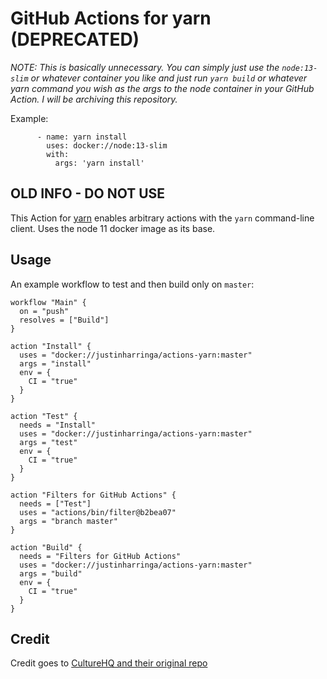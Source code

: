 # GitHub Actions for yarn (DEPRECATED)

*NOTE: This is basically unnecessary. You can simply just use the `node:13-slim` or whatever container you like and just run `yarn build` or whatever yarn command you wish as the args to the node container in your GitHub Action. I will be archiving this repository.*

Example:

```
      - name: yarn install
        uses: docker://node:13-slim
        with:
          args: 'yarn install'
```


## OLD INFO - DO NOT USE

This Action for [yarn](https://yarnpkg.com/en/) enables arbitrary actions with the `yarn` command-line client. Uses the node 11 docker image as its base.

## Usage

An example workflow to test and then build only on `master`:

```
workflow "Main" {
  on = "push"
  resolves = ["Build"]
}

action "Install" {
  uses = "docker://justinharringa/actions-yarn:master"
  args = "install"
  env = {
    CI = "true"
  }
}

action "Test" {
  needs = "Install"
  uses = "docker://justinharringa/actions-yarn:master"
  args = "test"
  env = {
    CI = "true"
  }
}

action "Filters for GitHub Actions" {
  needs = ["Test"]
  uses = "actions/bin/filter@b2bea07"
  args = "branch master"
}

action "Build" {
  needs = "Filters for GitHub Actions"
  uses = "docker://justinharringa/actions-yarn:master"
  args = "build"
  env = {
    CI = "true"
  }
}
```

## Credit
Credit goes to [CultureHQ and their original repo](https://github.com/CultureHQ/actions-yarn)
